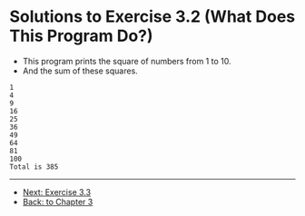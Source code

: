 # Solutions to Exercise 3.2 (What Does This Program Do?)

-   This program prints the square of numbers from 1 to 10.
-   And the sum of these squares.

```text
1
4
9
16
25
36
49
64
81
100
Total is 385
```

---

-   [Next: Exercise 3.3](03_03.md)
-   [Back: to Chapter 3](README.md)
